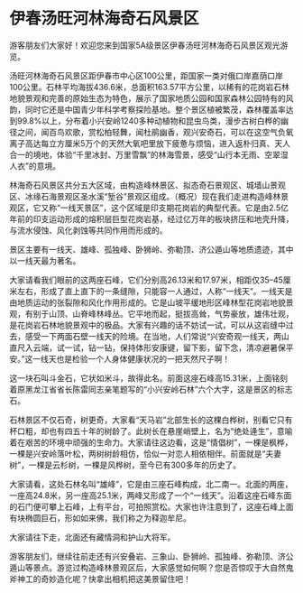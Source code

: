 # 伊春汤旺河林海奇石风景区  
游客朋友们大家好！欢迎您来到国家5A级景区伊春汤旺河林海奇石风景区观光游览。  

汤旺河林海奇石风景区距伊春市中心区100公里，距国家一类对俄口岸嘉荫口岸100公里。石林平均海拔436.6米，总面积163.57平方公里，以稀有的花岗岩石林地貌景观和完善的原始生态为特色，展示了国家地质公园和国家森林公园特有的风韵，同时它还是中国青少年科学考察探险基地。整个景区植被繁茂，森林覆盖率达到99.8%以上，分布着小兴安岭1240多种动植物和昆虫鸟类，漫步古树白桦的幽径之间，闻百鸟欢歌，赏松柏轻舞，闻杜鹃幽香，观兴安奇石，可以在这空气负氧离子高达每立方厘米5万个的天然大氧吧里放下疲惫与烦恼，进入返朴归真、天人合一的境地，体验“千里冰封、万里雪飘”的林海雪景，感受“山行本无雨、空翠湿人衣”的意境。  

林海奇石风景区共分五大区域，由构造峰林景区、拟态奇石景观区、城墙山景观区、冰缘石海景观区圣水溪“堑谷”景观区组成。（概况）现在我们走进构造峰林景观区，它又称“一线天景区”，这个区域是印支期花岗岩的典型代表。它是由2.5亿年前的印支运动形成的熔积层巨型花岗岩基，经过亿万年的板块挤压和地壳升降，与流水侵蚀、风化剥蚀等共同作用而形成的。  

景区主要有一线天、雄峰、孤独峰、卧狮岭、弥勒顶、济公遁山等地质遗迹，其中以一线天最为著名。  

大家请看我们眼前的这两座石峰，它们分别高26.13米和17.97米，相距仅35–45厘米左右，形成了直上直下的一条缝隙，只能容一人通过，人称“一线天”。一线天是由地质运动的张裂隙和风化作用形成的。它是山坡平缓地形区峰林型花岗岩地貌景观，有别于山顶、山脊峰林峰丛。它平地而起，挺拔高耸，气势豪放，雄伟壮观，是花岗岩石林地貌景观中的极品。大家有兴趣的话不妨试一试，可以从这岩缝中过去，感受一下两面石壁一线天的险境。在当地，人们常说“兴安奇观一线天，两山直尺入云端，试一试，钻一钻，保持体形安康键，留下影，留下念，清凉避暑保平安。”这一线天也是检验一个人身体健康状况的一把天然尺子啊！  

这一块石叫斗金石，它状如米斗，故得此名。前面这座石峰高15.31米，上面铭刻着原黑龙江省省长陈雷同志亲笔题写的“小兴安岭石林”六个大字，这是景区的标志石。  

石林景区不仅石奇，树更奇，大家看“天马岩”北部生长的这棵白桦树，别看它只有杯口粗，却也有四五十年的树龄了。此树长在悬崖峭壁上，名为“绝处逄生”，意喻着在艰苦的环境中顽强的生命力。大家请往这边看，这是“情倡树”，一棵是枫桦，一棵是兴安岭落叶松，两树树龄相仿，恰似一对恋人相依相伴。前面就是“夫妻树”，一棵是云杉树，一棵是风桦树，至今已有300多年的历史了。  

大家请看，这处石林名叫“雄峰”，它是由三座石峰构成，北二南一。北面的两座，一座高24.8米，另一座高25.1米，两峰又形成了一个“一线天”。沿着这座石峰东面的石门便可攀上石峰，上有平台，可拍照赏松。大家也许注意到了，这座石峰上面有块椭圆巨石，形如如来佛，我们称之为释迦牟尼。  

大家请往下走，北面还有藏情洞和护山大将军。  

游客朋友们，继续往前走还有兴安叠岩、三象山、卧狮岭、孤独峰、弥勒顶、济公遁山等景点。游览过构造峰林景观区后，大家感觉如何啊？您是否惊叹于大自然鬼斧神工的奇妙造化呢？快拿出相机把这美景留住吧！  
<!-- Last processed: 2025-07-22 03:44:20 -->
